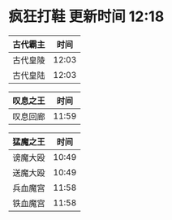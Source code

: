 # 疯狂打鞋 更新时间 12:18

| 古代霸主   | 时间    |
|--------|-------|
| 古代皇陵 | 12:03 |
| 古代皇陆 | 12:03 |

| 叹息之王   | 时间    |
|--------|-------|
| 叹息回廊 | 11:59 |

| 猛魔之王   | 时间    |
|--------|-------|
| 谤魔大殴 | 10:49 |
| 送魔大殴 | 10:49 |
| 兵血魔宫 | 11:58 |
| 铁血魔宫 | 11:58 |